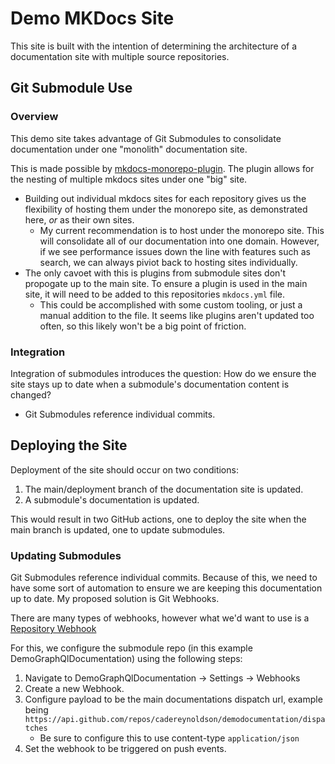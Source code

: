 # Demo MKDocs Site

This site is built with the intention of determining the architecture of a documentation site with multiple source repositories. 

## Git Submodule Use

### Overview
This demo site takes advantage of Git Submodules to consolidate documentation under one "monolith" documentation site. 

This is made possible by [mkdocs-monorepo-plugin](https://github.com/backstage/mkdocs-monorepo-plugin). The plugin allows for the nesting of multiple mkdocs sites under one "big" site.

* Building out individual mkdocs sites for each repository gives us the flexibility of hosting them under the monorepo site, as demonstrated here, *or* as their own sites. 
    * My current recommendation is to host under the monorepo site. This will consolidate all of our documentation into one domain. However, if we see performance issues down the line with features such as search, we can always piviot back to hosting sites individually.
* The only cavoet with this is plugins from submodule sites don't propogate up to the main site. To ensure a plugin is used in the main site, it will need to be added to this repositories `mkdocs.yml` file.
    * This could be accomplished with some custom tooling, or just a manual addition to the file. It seems like plugins aren't updated too often, so this likely won't be a big point of friction.

### Integration
Integration of submodules introduces the question: How do we ensure the site stays up to date when a submodule's documentation content is changed? 

* Git Submodules reference individual commits. 

## Deploying the Site
Deployment of the site should occur on two conditions:

1. The main/deployment branch of the documentation site is updated.
2. A submodule's documentation is updated.

This would result in two GitHub actions, one to deploy the site when the main branch is updated, one to update submodules.

### Updating Submodules
Git Submodules reference individual commits. Because of this, we need to have some sort of automation to ensure we are keeping this documentation up to date. My proposed solution is Git Webhooks.

There are many types of webhooks, however what we'd want to use is a [Repository Webhook](https://docs.github.com/en/webhooks/types-of-webhooks#repository-webhooks)

For this, we configure the submodule repo (in this example DemoGraphQlDocumentation) using the following steps:

1. Navigate to DemoGraphQlDocumentation -> Settings -> Webhooks
2. Create a new Webhook.
3. Configure payload to be the main documentations dispatch url, example being `https://api.github.com/repos/cadereynoldson/demodocumentation/dispatches`
    * Be sure to configure this to use content-type `application/json`
4. Set the webhook to be triggered on push events. 
